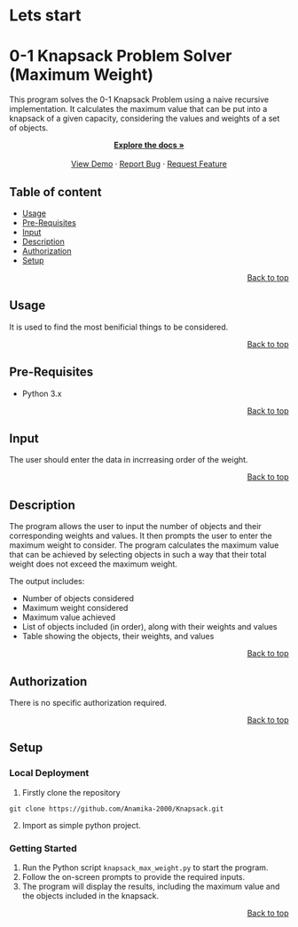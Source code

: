 # Lets start
# 0-1 Knapsack Problem Solver (Maximum Weight)

<p align="center">

This program solves the 0-1 Knapsack Problem using a naive recursive implementation. It calculates the maximum value that can be put into a knapsack of a given capacity, considering the values and weights of a set of objects.

<p align="center">
    <a href="https://github.com/Anamika-2000/Knapsack"><strong>Explore the docs »</strong></a>
<br>
<br>
    <a href="https://github.com/Anamika-2000/Project_creation_and_setup">View Demo</a>
    ·
    <a href="https://github.com/Anamika-2000/Knapsack/issues/new">Report Bug</a>
    ·
    <a href="https://github.com/Anamika-2000/Knapsack/issues/new">Request Feature</a>

## Table of content
- [Usage](#usage)
- [Pre-Requisites](#pre-requisites)
- [Input](#input)
- [Description ](#description)
- [Authorization](#authorization)
- [Setup](#setup)

<p align="right">
 <a href="#lets-start ">Back to top</a>
</p>

## Usage

It is used to find the most benificial things to be considered.

<p align="right">
 <a href="#lets-start ">Back to top</a>
</p>

## Pre-Requisites

- Python 3.x

<p align="right">
 <a href="#lets-start ">Back to top</a>
</p>

## Input
The user should enter the data in incrreasing order of the weight.

<p align="right">
 <a href="#lets-start ">Back to top</a>
</p>

## Description

The program allows the user to input the number of objects and their corresponding weights and values. It then prompts the user to enter the maximum weight to consider. The program calculates the maximum value that can be achieved by selecting objects in such a way that their total weight does not exceed the maximum weight.

The output includes:
- Number of objects considered
- Maximum weight considered
- Maximum value achieved
- List of objects included (in order), along with their weights and values
- Table showing the objects, their weights, and values

<p align="right">
 <a href="#lets-start ">Back to top</a>
</p>

## Authorization

There is no specific authorization required.

<p align="right">
 <a href="#lets-start ">Back to top</a>
</p>

## Setup
   
### Local Deployment

1. Firstly clone the repository
```
git clone https://github.com/Anamika-2000/Knapsack.git
```

2. Import as simple python project.

### Getting Started

1. Run the Python script `knapsack_max_weight.py` to start the program.
2. Follow the on-screen prompts to provide the required inputs.
3. The program will display the results, including the maximum value and the objects included in the knapsack.

<p align="right">
 <a href="#lets-start ">Back to top</a>
</p>

